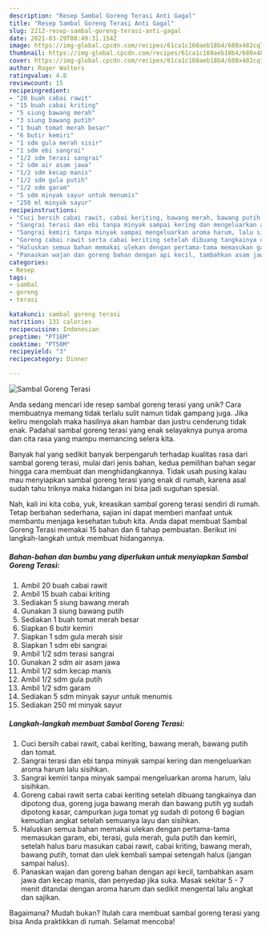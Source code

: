 ```yaml
---
description: "Resep Sambal Goreng Terasi Anti Gagal"
title: "Resep Sambal Goreng Terasi Anti Gagal"
slug: 2212-resep-sambal-goreng-terasi-anti-gagal
date: 2021-03-29T08:49:31.154Z
image: https://img-global.cpcdn.com/recipes/61ca1c160aeb18b4/680x482cq70/sambal-goreng-terasi-foto-resep-utama.jpg
thumbnail: https://img-global.cpcdn.com/recipes/61ca1c160aeb18b4/680x482cq70/sambal-goreng-terasi-foto-resep-utama.jpg
cover: https://img-global.cpcdn.com/recipes/61ca1c160aeb18b4/680x482cq70/sambal-goreng-terasi-foto-resep-utama.jpg
author: Roger Walters
ratingvalue: 4.8
reviewcount: 15
recipeingredient:
- "20 buah cabai rawit"
- "15 buah cabai kriting"
- "5 siung bawang merah"
- "3 siung bawang putih"
- "1 buah tomat merah besar"
- "6 butir kemiri"
- "1 sdm gula merah sisir"
- "1 sdm ebi sangrai"
- "1/2 sdm terasi sangrai"
- "2 sdm air asam jawa"
- "1/2 sdm kecap manis"
- "1/2 sdm gula putih"
- "1/2 sdm garam"
- "5 sdm minyak sayur untuk menumis"
- "250 ml minyak sayur"
recipeinstructions:
- "Cuci bersih cabai rawit, cabai keriting, bawang merah, bawang putih dan tomat."
- "Sangrai terasi dan ebi tanpa minyak sampai kering dan mengeluarkan aroma harum lalu sisihkan."
- "Sangrai kemiri tanpa minyak sampai mengeluarkan aroma harum, lalu sisihkan."
- "Goreng cabai rawit serta cabai keriting setelah dibuang tangkainya dan dipotong dua, goreng juga bawang merah dan bawang putih yg sudah dipotong kasar, campurkan juga tomat yg sudah di potong 6 bagian kemudian angkat setelah semuanya layu dan sisihkan."
- "Haluskan semua bahan memakai ulekan dengan pertama-tama memasukan garam, ebi, terasi, gula merah, gula putih dan kemiri, setelah halus baru masukan cabai rawit, cabai kriting, bawang merah, bawang putih, tomat dan ulek kembali sampai setengah halus (jangan sampai halus)."
- "Panaskan wajan dan goreng bahan dengan api kecil, tambahkan asam jawa dan kecap manis, dan penyedap jika suka. Masak sekitar 5 - 7 menit ditandai dengan aroma harum dan sedikit mengental lalu angkat dan sajikan."
categories:
- Resep
tags:
- sambal
- goreng
- terasi

katakunci: sambal goreng terasi 
nutrition: 131 calories
recipecuisine: Indonesian
preptime: "PT16M"
cooktime: "PT50M"
recipeyield: "3"
recipecategory: Dinner

---
```



![Sambal Goreng Terasi](https://img-global.cpcdn.com/recipes/61ca1c160aeb18b4/680x482cq70/sambal-goreng-terasi-foto-resep-utama.jpg)

Anda sedang mencari ide resep sambal goreng terasi yang unik? Cara membuatnya memang tidak terlalu sulit namun tidak gampang juga. Jika keliru mengolah maka hasilnya akan hambar dan justru cenderung tidak enak. Padahal sambal goreng terasi yang enak selayaknya punya aroma dan cita rasa yang mampu memancing selera kita.



Banyak hal yang sedikit banyak berpengaruh terhadap kualitas rasa dari sambal goreng terasi, mulai dari jenis bahan, kedua pemilihan bahan segar hingga cara membuat dan menghidangkannya. Tidak usah pusing kalau mau menyiapkan sambal goreng terasi yang enak di rumah, karena asal sudah tahu triknya maka hidangan ini bisa jadi suguhan spesial.


Nah, kali ini kita coba, yuk, kreasikan sambal goreng terasi sendiri di rumah. Tetap berbahan sederhana, sajian ini dapat memberi manfaat untuk membantu menjaga kesehatan tubuh kita. Anda dapat membuat Sambal Goreng Terasi memakai 15 bahan dan 6 tahap pembuatan. Berikut ini langkah-langkah untuk membuat hidangannya.

<!--inarticleads1-->

##### Bahan-bahan dan bumbu yang diperlukan untuk menyiapkan Sambal Goreng Terasi:

1. Ambil 20 buah cabai rawit
1. Ambil 15 buah cabai kriting
1. Sediakan 5 siung bawang merah
1. Gunakan 3 siung bawang putih
1. Sediakan 1 buah tomat merah besar
1. Siapkan 6 butir kemiri
1. Siapkan 1 sdm gula merah sisir
1. Siapkan 1 sdm ebi sangrai
1. Ambil 1/2 sdm terasi sangrai
1. Gunakan 2 sdm air asam jawa
1. Ambil 1/2 sdm kecap manis
1. Ambil 1/2 sdm gula putih
1. Ambil 1/2 sdm garam
1. Sediakan 5 sdm minyak sayur untuk menumis
1. Sediakan 250 ml minyak sayur




<!--inarticleads2-->

##### Langkah-langkah membuat Sambal Goreng Terasi:

1. Cuci bersih cabai rawit, cabai keriting, bawang merah, bawang putih dan tomat.
1. Sangrai terasi dan ebi tanpa minyak sampai kering dan mengeluarkan aroma harum lalu sisihkan.
1. Sangrai kemiri tanpa minyak sampai mengeluarkan aroma harum, lalu sisihkan.
1. Goreng cabai rawit serta cabai keriting setelah dibuang tangkainya dan dipotong dua, goreng juga bawang merah dan bawang putih yg sudah dipotong kasar, campurkan juga tomat yg sudah di potong 6 bagian kemudian angkat setelah semuanya layu dan sisihkan.
1. Haluskan semua bahan memakai ulekan dengan pertama-tama memasukan garam, ebi, terasi, gula merah, gula putih dan kemiri, setelah halus baru masukan cabai rawit, cabai kriting, bawang merah, bawang putih, tomat dan ulek kembali sampai setengah halus (jangan sampai halus).
1. Panaskan wajan dan goreng bahan dengan api kecil, tambahkan asam jawa dan kecap manis, dan penyedap jika suka. Masak sekitar 5 - 7 menit ditandai dengan aroma harum dan sedikit mengental lalu angkat dan sajikan.




Bagaimana? Mudah bukan? Itulah cara membuat sambal goreng terasi yang bisa Anda praktikkan di rumah. Selamat mencoba!
